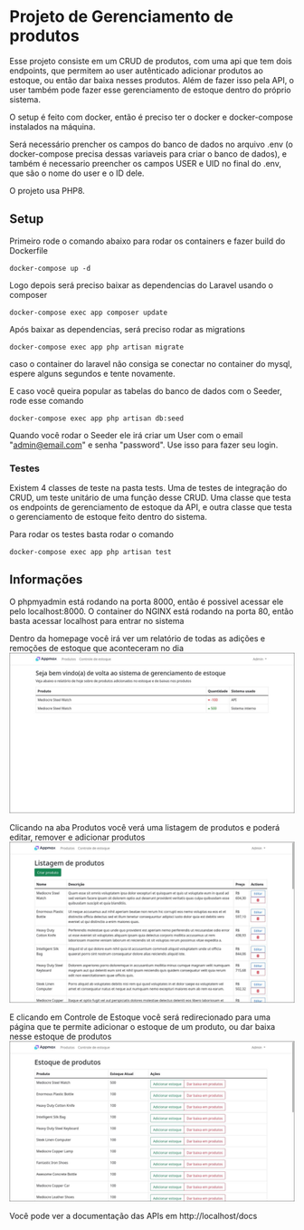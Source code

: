 # Projeto de Gerenciamento de produtos
Esse projeto consiste em um CRUD de produtos, com uma api que tem dois endpoints, que permitem ao user autênticado adicionar produtos ao estoque, ou então dar baixa nesses produtos. Além de fazer isso pela API, o user também pode fazer esse gerenciamento de estoque dentro do próprio sistema.

O setup é feito com docker, então é preciso ter o docker e docker-compose instalados na máquina.

Será necessário prencher os campos do banco de dados no arquivo .env (o docker-compose precisa dessas variaveis para criar o banco de dados), e também é necessario preencher os campos USER e UID no final do .env, que são o nome do user e o ID dele.

O projeto usa PHP8.

## Setup
Primeiro rode o comando abaixo para rodar os containers e fazer build do Dockerfile
```docker
docker-compose up -d
```
Logo depois será preciso baixar as dependencias do Laravel usando o composer

```docker
docker-compose exec app composer update
```

Após baixar as dependencias, será preciso rodar as migrations
```docker
docker-compose exec app php artisan migrate
```
caso o container do laravel não consiga se conectar no container do mysql, espere alguns segundos e tente novamente.

E caso você queira popular as tabelas do banco de dados com o Seeder, rode esse comando
```docker
docker-compose exec app php artisan db:seed
```
Quando você rodar o Seeder ele irá criar um User com o email "admin@email.com" e senha "password". Use isso para fazer seu login.

### Testes
Existem 4 classes de teste na pasta tests. Uma de testes de integração do CRUD, um teste unitário de uma função desse CRUD. Uma classe que testa os endpoints de gerenciamento de estoque da API, e outra classe que testa o gerenciamento de estoque feito dentro do sistema.

Para rodar os testes basta rodar o comando
```docker
docker-compose exec app php artisan test
```


## Informações
O phpmyadmin está rodando na porta 8000, então é possivel acessar ele pelo localhost:8000.
O container do NGINX está rodando na porta 80, então basta acessar localhost para entrar no sistema

Dentro da homepage você irá ver um relatório de todas as adições e remoções de estoque que aconteceram no dia
![](imgs/home.jpg)

Clicando na aba Produtos você verá uma listagem de produtos e poderá editar, remover e adicionar produtos
![](imgs/products.jpg)

E clicando em Controle de Estoque você será redirecionado para uma página que te permite adicionar o estoque de um produto, ou dar baixa nesse estoque de produtos
![](imgs/stock.jpg)


Você pode ver a documentação das APIs em http://localhost/docs